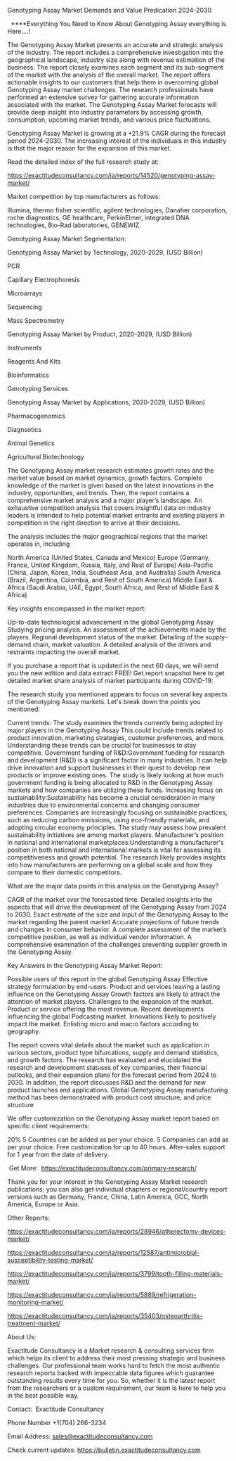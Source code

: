 Genotyping Assay Market Demands and Value Predication 2024-2030

  ****Everything You Need to Know About Genotyping Assay everything is Here....!

The Genotyping Assay Market presents an accurate and strategic analysis of the industry. The report includes a comprehensive investigation into the geographical landscape, industry size along with revenue estimation of the business. The report closely examines each segment and its sub-segment of the market with the analysis of the overall market. The report offers actionable insights to our customers that help them in overcoming global Genotyping Assay market challenges. The research professionals have performed an extensive survey for gathering accurate information associated with the market. The Genotyping Assay Market forecasts will provide deep insight into industry parameters by accessing growth, consumption, upcoming market trends, and various price fluctuations.

Genotyping Assay Market is growing at a +21.9% CAGR during the forecast period 2024-2030. The increasing interest of the individuals in this industry is that the major reason for the expansion of this market.

Read the detailed index of the full research study at:

https://exactitudeconsultancy.com/ja/reports/14520/genotyping-assay-market/

Market competition by top manufacturers as follows:

Illumina, thermo fisher scientific, agilent technologies, Danaher corporation, roche diagnostics, GE healthcare, PerkinElmer, integrated DNA technologies, Bio-Rad laboratories, GENEWIZ.

Genotyping Assay Market Segmentation:

Genotyping Assay Market by Technology, 2020-2029, (USD Billion)

PCR

Capillary Electrophoresis

Microarrays

Sequencing

Mass Spectrometry

Genotyping Assay Market by Product, 2020-2029, (USD Billion)

Instruments

Reagents And Kits

Bioinformatics

Genotyping Services

Genotyping Assay Market by Applications, 2020-2029, (USD Billion)

Pharmacogenomics

Diagnsotics

Animal Genetics

Agricultural Biotechnology

The Genotyping Assay market research estimates growth rates and the market value based on market dynamics, growth factors. Complete knowledge of the market is given based on the latest innovations in the industry, opportunities, and trends. Then, the report contains a comprehensive market analysis and a major player’s landscape. An exhaustive competition analysis that covers insightful data on industry leaders is intended to help potential market entrants and existing players in competition in the right direction to arrive at their decisions.

The analysis includes the major geographical regions that the market operates in, including

North America (United States, Canada and Mexico)
Europe (Germany, France, United Kingdom, Russia, Italy, and Rest of Europe)
Asia-Pacific (China, Japan, Korea, India, Southeast Asia, and Australia)
South America (Brazil, Argentina, Colombia, and Rest of South America)
Middle East & Africa (Saudi Arabia, UAE, Egypt, South Africa, and Rest of Middle East & Africa)

Key insights encompassed in the market report:

Up-to-date technological advancement in the global Genotyping Assay
Studying pricing analysis.
An assessment of the achievements made by the players.
Regional development status of the market.
Detailing of the supply-demand chain, market valuation.
A detailed analysis of the drivers and restraints impacting the overall market.

If you purchase a report that is updated in the next 60 days, we will send you the new edition and data extract FREE! Get report snapshot here to get detailed market share analysis of market participants during COVID-19:

The research study you mentioned appears to focus on several key aspects of the Genotyping Assay markets. Let's break down the points you mentioned:

Current trends: The study examines the trends currently being adopted by major players in the Genotyping Assay This could include trends related to product innovation, marketing strategies, customer preferences, and more. Understanding these trends can be crucial for businesses to stay competitive.
Government funding of R&D:Government funding for research and development (R&D) is a significant factor in many industries. It can help drive innovation and support businesses in their quest to develop new products or improve existing ones. The study is likely looking at how much government funding is being allocated to R&D in the Genotyping Assay markets and how companies are utilizing these funds.
Increasing focus on sustainability:Sustainability has become a crucial consideration in many industries due to environmental concerns and changing consumer preferences. Companies are increasingly focusing on sustainable practices, such as reducing carbon emissions, using eco-friendly materials, and adopting circular economy principles. The study may assess how prevalent sustainability initiatives are among market players.
Manufacturer’s position in national and international marketplaces:Understanding a manufacturer's position in both national and international markets is vital for assessing its competitiveness and growth potential. The research likely provides insights into how manufacturers are performing on a global scale and how they compare to their domestic competitors.

What are the major data points in this analysis on the Genotyping Assay?

CAGR of the market over the forecasted time.
Detailed insights into the aspects that will drive the development of the Genotyping Assay from 2024 to 2030.
Exact estimate of the size and input of the Genotyping Assay to the market regarding the parent market
Accurate projections of future trends and changes in consumer behavior. A complete assessment of the market’s competitive position, as well as individual vendor information.
A comprehensive examination of the challenges preventing supplier growth in the Genotyping Assay.

Key Answers in the Genotyping Assay Market Report:

Possible users of this report in the global Genotyping Assay
Effective strategy formulation by end-users.
Product and services leaving a lasting influence on the Genotyping Assay
Growth factors are likely to attract the attention of market players.
Challenges to the expansion of the market.
Product or service offering the most revenue.
Recent developments influencing the global Podcasting market.
Innovations likely to positively impact the market.
Enlisting micro and macro factors according to geography.

The report covers vital details about the market such as application in various sectors, product type bifurcations, supply and demand statistics, and growth factors. The research has evaluated and elucidated the research and development statuses of key companies, their financial outlooks, and their expansion plans for the forecast period from 2024 to 2030. In addition, the report discusses R&D and the demand for new product launches and applications. Global Genotyping Assay manufacturing method has been demonstrated with product cost structure, and price structure

We offer customization on the Genotyping Assay market report based on specific client requirements:

20%
5 Countries can be added as per your choice.
5 Companies can add as per your choice.
Free customization for up to 40 hours.
After-sales support for 1 year from the date of delivery.

 Get More:  https://exactitudeconsultancy.com/primary-research/

Thank you for your interest in the Genotyping Assay Market research publications; you can also get individual chapters or regional/country report versions such as Germany, France, China, Latin America, GCC, North America, Europe or Asia.

Other Reports:

https://exactitudeconsultancy.com/ja/reports/28946/atherectomy-devices-market/

https://exactitudeconsultancy.com/ja/reports/12587/antimicrobial-susceptibility-testing-market/

https://exactitudeconsultancy.com/ja/reports/3799/tooth-filling-materials-market/

https://exactitudeconsultancy.com/ja/reports/5889/refrigeration-monitoring-market/

https://exactitudeconsultancy.com/ja/reports/35403/osteoarthritis-treatment-market/

About Us:

Exactitude Consultancy is a Market research & consulting services firm which helps its client to address their most pressing strategic and business challenges. Our professional team works hard to fetch the most authentic research reports backed with impeccable data figures which guarantee outstanding results every time for you. So, whether it is the latest report from the researchers or a custom requirement, our team is here to help you in the best possible way.

Contact:  Exactitude Consultancy

Phone Number +1(704) 266-3234

Email Address: sales@exactitudeconsultancy.com

Check current updates: https://bulletin.exactitudeconsultancy.com
